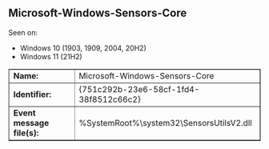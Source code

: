 ## Microsoft-Windows-Sensors-Core

Seen on:
* Windows 10 (1903, 1909, 2004, 20H2)
* Windows 11 (21H2)

<table border="1" class="docutils">
  <tbody>
    <tr>
      <td><b>Name:</b></td>
      <td>Microsoft-Windows-Sensors-Core</td>
    </tr>
    <tr>
      <td><b>Identifier:</b></td>
      <td>{751c292b-23e6-58cf-1fd4-38f8512c66c2}</td>
    </tr>
    <tr>
      <td><b>Event message file(s):</b></td>
      <td>%SystemRoot%\system32\SensorsUtilsV2.dll</td>
    </tr>
  </tbody>
</table>

&nbsp;

